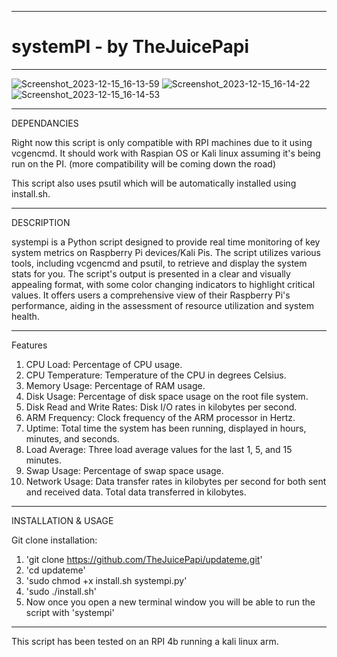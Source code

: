 -------------------------------------------------------------------------------------------------------------------------------------------

# systemPI - by TheJuicePapi

-------------------------------------------------------------------------------------------------------------------------------------------
![Screenshot_2023-12-15_16-13-59](https://github.com/TheJuicePapi/systempi/assets/134894632/29b66419-4856-4a18-b057-007d0f94a5a0)
![Screenshot_2023-12-15_16-14-22](https://github.com/TheJuicePapi/systempi/assets/134894632/014276be-1178-4102-9533-600d1b1e11d9)
![Screenshot_2023-12-15_16-14-53](https://github.com/TheJuicePapi/systempi/assets/134894632/f989887d-dbf3-4846-a375-28ff1fd5b0de)



------------------------------


DEPENDANCIES

Right now this script is only compatible with RPI machines due to it using vcgencmd. It should work with Raspian OS or Kali linux assuming it's being run on the PI.
(more compatibility will be coming down the road)

This script also uses psutil which will be automatically installed using install.sh.

-------------------------------

DESCRIPTION

systempi is a Python script designed to provide real time monitoring of key system metrics on Raspberry Pi devices/Kali Pis. The script utilizes various tools, including vcgencmd and psutil, to retrieve and display the system stats for you. The script's output is presented in a clear and visually appealing format, with some color changing indicators to highlight critical values. It offers users a comprehensive view of their Raspberry Pi's performance, aiding in the assessment of resource utilization and system health.

-------------------------------

Features

1. CPU Load: Percentage of CPU usage.
2. CPU Temperature: Temperature of the CPU in degrees Celsius.
3. Memory Usage: Percentage of RAM usage.
4. Disk Usage: Percentage of disk space usage on the root file system.
5. Disk Read and Write Rates: Disk I/O rates in kilobytes per second.
6. ARM Frequency: Clock frequency of the ARM processor in Hertz.
7. Uptime: Total time the system has been running, displayed in hours, minutes, and seconds.
8. Load Average: Three load average values for the last 1, 5, and 15 minutes.
9. Swap Usage: Percentage of swap space usage.
10. Network Usage: Data transfer rates in kilobytes per second for both sent and received data. Total data transferred in kilobytes.

-------------------------------

INSTALLATION & USAGE


Git clone installation:

1. 'git clone https://github.com/TheJuicePapi/updateme.git'
2. 'cd updateme'
3. 'sudo chmod +x install.sh systempi.py'
4. 'sudo ./install.sh'
5. Now once you open a new terminal window you will be able to run the script with 'systempi'

 
-------------------------------

This script has been tested on an RPI 4b running a kali linux arm.
